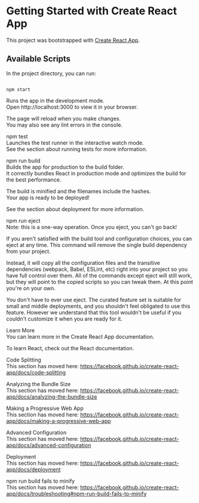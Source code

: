 # Getting Started with Create React App  
This project was bootstrapped with [Create React App](https://github.com/facebook/create-react-app).  

## Available Scripts  
In the project directory, you can run:
  
<code>
npm start  
</code>
  
Runs the app in the development mode.  
Open http://localhost:3000 to view it in your browser.  

The page will reload when you make changes.  
You may also see any lint errors in the console.  

npm test  
Launches the test runner in the interactive watch mode.  
See the section about running tests for more information.  

npm run build  
Builds the app for production to the build folder.  
It correctly bundles React in production mode and optimizes the build for the best performance.  

The build is minified and the filenames include the hashes.  
Your app is ready to be deployed!  

See the section about deployment for more information.  

npm run eject  
Note: this is a one-way operation. Once you eject, you can't go back!  

If you aren't satisfied with the build tool and configuration choices, you can eject at any time. This command will remove the single build dependency from your project.  

Instead, it will copy all the configuration files and the transitive dependencies (webpack, Babel, ESLint, etc) right into your project so you have full control over them. All of the commands except eject will still work, but they will point to the copied scripts so you can tweak them. At this point you're on your own.  

You don't have to ever use eject. The curated feature set is suitable for small and middle deployments, and you shouldn't feel obligated to use this feature. However we understand that this tool wouldn't be useful if you couldn't customize it when you are ready for it.  

Learn More  
You can learn more in the Create React App documentation.  

To learn React, check out the React documentation.  

Code Splitting  
This section has moved here: https://facebook.github.io/create-react-app/docs/code-splitting  

Analyzing the Bundle Size  
This section has moved here: https://facebook.github.io/create-react-app/docs/analyzing-the-bundle-size  

Making a Progressive Web App  
This section has moved here: https://facebook.github.io/create-react-app/docs/making-a-progressive-web-app  

Advanced Configuration  
This section has moved here: https://facebook.github.io/create-react-app/docs/advanced-configuration  

Deployment  
This section has moved here: https://facebook.github.io/create-react-app/docs/deployment  

npm run build fails to minify  
This section has moved here: https://facebook.github.io/create-react-app/docs/troubleshooting#npm-run-build-fails-to-minify  
